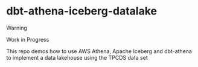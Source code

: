 # dbt-athena-iceberg-datalake

> [!WARNING]
> Work in Progress

This repo demos how to use AWS Athena, Apache Iceberg and dbt-athena to implement a data lakehouse using the TPCDS data set 